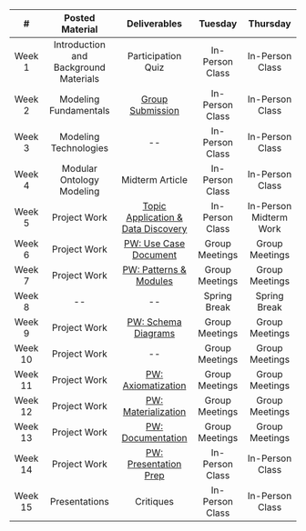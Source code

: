 |    #    |            Posted Material            |            Deliverables            |           Tuesday          |          Thursday          |
|:-------:|:-------------------------------------:|:----------------------------------:|:--------------------------:|:--------------------------:|
|  Week 1 | Introduction and Background Materials |         Participation Quiz         |       In-Person Class      |       In-Person Class      |
|  Week 2 |         Modeling Fundamentals         |          [Group Submission](../project-deliverables/administrivia.md)          |       In-Person Class      |       In-Person Class      |
|  Week 3 |         Modeling Technologies         |                 --                 |       In-Person Class      |       In-Person Class      |
|  Week 4 |       Modular Ontology Modeling       |          Midterm Article           |       In-Person Class      |       In-Person Class      |
|  Week 5 |              Project Work             | [Topic Application & Data Discovery](../project-deliverables/topic-data.md) |       In-Person Class      |   In-Person Midterm Work   |
|  Week 6 |              Project Work             |        [PW: Use Case Document](../project-deliverables/use-case.md)       |       Group Meetings       |       Group Meetings       |
|  Week 7 |              Project Work             |       [PW: Patterns & Modules](../project-deliverables/key-notions.md)       |       Group Meetings       |       Group Meetings       |
|  Week 8 |                   --                  |                 --                 |        Spring Break        |        Spring Break        |
|  Week 9 |              Project Work             |         [PW: Schema Diagrams](../project-deliverables/schema-diagrams.md)        |       Group Meetings       |       Group Meetings       |
| Week 10 |              Project Work             |                 --                 |       Group Meetings       |       Group Meetings       |
| Week 11 |              Project Work             |         [PW: Axiomatization](../project-deliverables/axiomatization.md)         |       Group Meetings       |       Group Meetings       |
| Week 12 |              Project Work             |         [PW: Materialization](../project-deliverables/materialization.md)        |       Group Meetings       |       Group Meetings       |
| Week 13 |              Project Work             |          [PW: Documentation](../project-deliverables/documentation.md)         |       Group Meetings       |       Group Meetings       |
| Week 14 |              Project Work             |        [PW: Presentation Prep](../project-deliverables/documentation.md)       |       In-Person Class      |       In-Person Class      |
| Week 15 |             Presentations             |              Critiques             |       In-Person Class      |       In-Person Class      |
